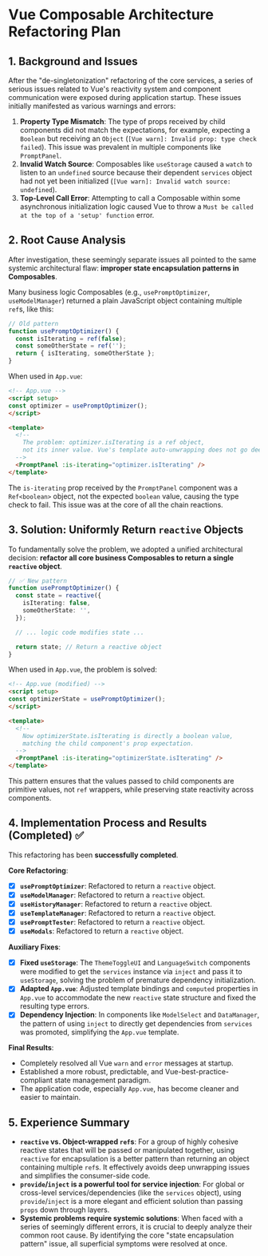 # Vue Composable Architecture Refactoring Plan

## 1. Background and Issues

After the "de-singletonization" refactoring of the core services, a series of serious issues related to Vue's reactivity system and component communication were exposed during application startup. These issues initially manifested as various warnings and errors:

1.  **Property Type Mismatch**: The type of props received by child components did not match the expectations, for example, expecting a `Boolean` but receiving an `Object` (`[Vue warn]: Invalid prop: type check failed`). This issue was prevalent in multiple components like `PromptPanel`.
2.  **Invalid Watch Source**: Composables like `useStorage` caused a `watch` to listen to an `undefined` source because their dependent `services` object had not yet been initialized (`[Vue warn]: Invalid watch source: undefined`).
3.  **Top-Level Call Error**: Attempting to call a Composable within some asynchronous initialization logic caused Vue to throw a `Must be called at the top of a 'setup' function` error.

## 2. Root Cause Analysis

After investigation, these seemingly separate issues all pointed to the same systemic architectural flaw: **improper state encapsulation patterns in Composables**.

Many business logic Composables (e.g., `usePromptOptimizer`, `useModelManager`) returned a plain JavaScript object containing multiple `ref`s, like this:

```typescript
// Old pattern
function usePromptOptimizer() {
  const isIterating = ref(false);
  const someOtherState = ref('');
  return { isIterating, someOtherState };
}
```

When used in `App.vue`:

```html
<!-- App.vue -->
<script setup>
const optimizer = usePromptOptimizer();
</script>

<template>
  <!--
    The problem: optimizer.isIterating is a ref object,
    not its inner value. Vue's template auto-unwrapping does not go deep into object properties.
  -->
  <PromptPanel :is-iterating="optimizer.isIterating" />
</template>
```

The `is-iterating` prop received by the `PromptPanel` component was a `Ref<boolean>` object, not the expected `boolean` value, causing the type check to fail. This issue was at the core of all the chain reactions.

## 3. Solution: Uniformly Return `reactive` Objects

To fundamentally solve the problem, we adopted a unified architectural decision: **refactor all core business Composables to return a single `reactive` object**.

```typescript
// ✅ New pattern
function usePromptOptimizer() {
  const state = reactive({
    isIterating: false,
    someOtherState: '',
  });

  // ... logic code modifies state ...

  return state; // Return a reactive object
}
```

When used in `App.vue`, the problem is solved:

```html
<!-- App.vue (modified) -->
<script setup>
const optimizerState = usePromptOptimizer();
</script>

<template>
  <!--
    Now optimizerState.isIterating is directly a boolean value,
    matching the child component's prop expectation.
  -->
  <PromptPanel :is-iterating="optimizerState.isIterating" />
</template>
```

This pattern ensures that the values passed to child components are primitive values, not `ref` wrappers, while preserving state reactivity across components.

## 4. Implementation Process and Results (Completed) ✅

This refactoring has been **successfully completed**.

**Core Refactoring**:
- [x] **`usePromptOptimizer`**: Refactored to return a `reactive` object.
- [x] **`useModelManager`**: Refactored to return a `reactive` object.
- [x] **`useHistoryManager`**: Refactored to return a `reactive` object.
- [x] **`useTemplateManager`**: Refactored to return a `reactive` object.
- [x] **`usePromptTester`**: Refactored to return a `reactive` object.
- [x] **`useModals`**: Refactored to return a `reactive` object.

**Auxiliary Fixes**:
- [x] **Fixed `useStorage`**: The `ThemeToggleUI` and `LanguageSwitch` components were modified to get the `services` instance via `inject` and pass it to `useStorage`, solving the problem of premature dependency initialization.
- [x] **Adapted `App.vue`**: Adjusted template bindings and `computed` properties in `App.vue` to accommodate the new `reactive` state structure and fixed the resulting type errors.
- [x] **Dependency Injection**: In components like `ModelSelect` and `DataManager`, the pattern of using `inject` to directly get dependencies from `services` was promoted, simplifying the `App.vue` template.

**Final Results**:
- Completely resolved all Vue `warn` and `error` messages at startup.
- Established a more robust, predictable, and Vue-best-practice-compliant state management paradigm.
- The application code, especially `App.vue`, has become cleaner and easier to maintain.

## 5. Experience Summary

- **`reactive` vs. Object-wrapped `ref`s**: For a group of highly cohesive reactive states that will be passed or manipulated together, using `reactive` for encapsulation is a better pattern than returning an object containing multiple `ref`s. It effectively avoids deep unwrapping issues and simplifies the consumer-side code.
- **`provide`/`inject` is a powerful tool for service injection**: For global or cross-level services/dependencies (like the `services` object), using `provide`/`inject` is a more elegant and efficient solution than passing `props` down through layers.
- **Systemic problems require systemic solutions**: When faced with a series of seemingly different errors, it is crucial to deeply analyze their common root cause. By identifying the core "state encapsulation pattern" issue, all superficial symptoms were resolved at once.
